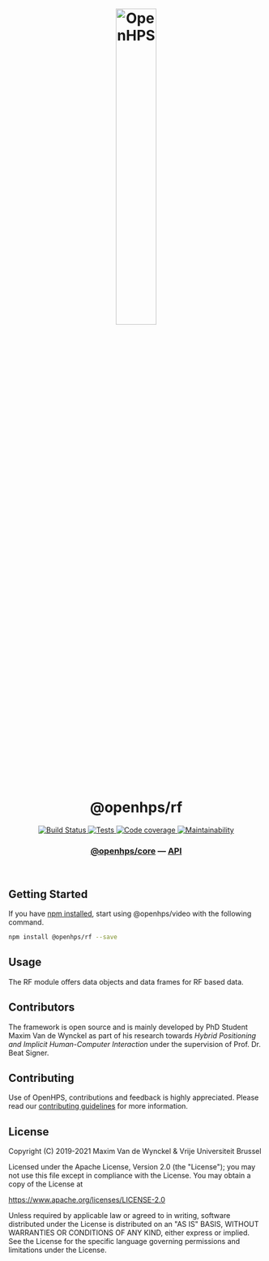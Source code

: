 <h1 align="center">
  <img alt="OpenHPS" src="https://openhps.org/images/logo_text-512.png" width="40%" /><br />
  @openhps/rf
</h1>
<p align="center">
    <a href="https://ci.mvdw-software.com/job/openhps-rf/" target="_blank">
        <img alt="Build Status" src="https://ci.mvdw-software.com/job/openhps-rf/job/dev/badge/icon">
    </a>
    <a href="https://ci.mvdw-software.com/view/OpenHPS/job/openhps-rf/job/dev/lastCompletedBuild/testReport" target="_blank">
        <img alt="Tests" src="https://img.shields.io/jenkins/tests?compact_message&jobUrl=https%3A%2F%2Fci.mvdw-software.com%2Fview%2FOpenHPS%2Fjob%2Fopenhps-video%2Fjob%2Fdev">
    </a>
    <a href="https://ci.mvdw-software.com/view/OpenHPS/job/openhps-rf/job/dev/lastCompletedBuild/cobertura/" target="_blank">
        <img alt="Code coverage" src="https://img.shields.io/jenkins/coverage/cobertura?jobUrl=https%3A%2F%2Fci.mvdw-software.com%2Fview%2FOpenHPS%2Fjob%2Fopenhps-rf%2Fjob%2Fdev%2F">
    </a>
    <a href="https://codeclimate.com/github/OpenHPS/openhps-rf/" target="_blank">
        <img alt="Maintainability" src="https://img.shields.io/codeclimate/maintainability/OpenHPS/openhps-rf">
    </a>
</p>

<h3 align="center">
    <a href="https://github.com/OpenHPS/openhps-core">@openhps/core</a> &mdash; <a href="https://openhps.org/docs/video">API</a>
</h3>

<br />

## Getting Started
If you have [npm installed](https://www.npmjs.com/get-npm), start using @openhps/video with the following command.
```bash
npm install @openhps/rf --save
```

## Usage
The RF module offers data objects and data frames for RF based data.

## Contributors
The framework is open source and is mainly developed by PhD Student Maxim Van de Wynckel as part of his research towards *Hybrid Positioning and Implicit Human-Computer Interaction* under the supervision of Prof. Dr. Beat Signer.

## Contributing
Use of OpenHPS, contributions and feedback is highly appreciated. Please read our [contributing guidelines](CONTRIBUTING.md) for more information.

## License
Copyright (C) 2019-2021 Maxim Van de Wynckel & Vrije Universiteit Brussel

Licensed under the Apache License, Version 2.0 (the "License"); you may not use this file except in compliance with the License. You may obtain a copy of the License at

https://www.apache.org/licenses/LICENSE-2.0

Unless required by applicable law or agreed to in writing, software distributed under the License is distributed on an "AS IS" BASIS, WITHOUT WARRANTIES OR CONDITIONS OF ANY KIND, either express or implied. See the License for the specific language governing permissions and limitations under the License.